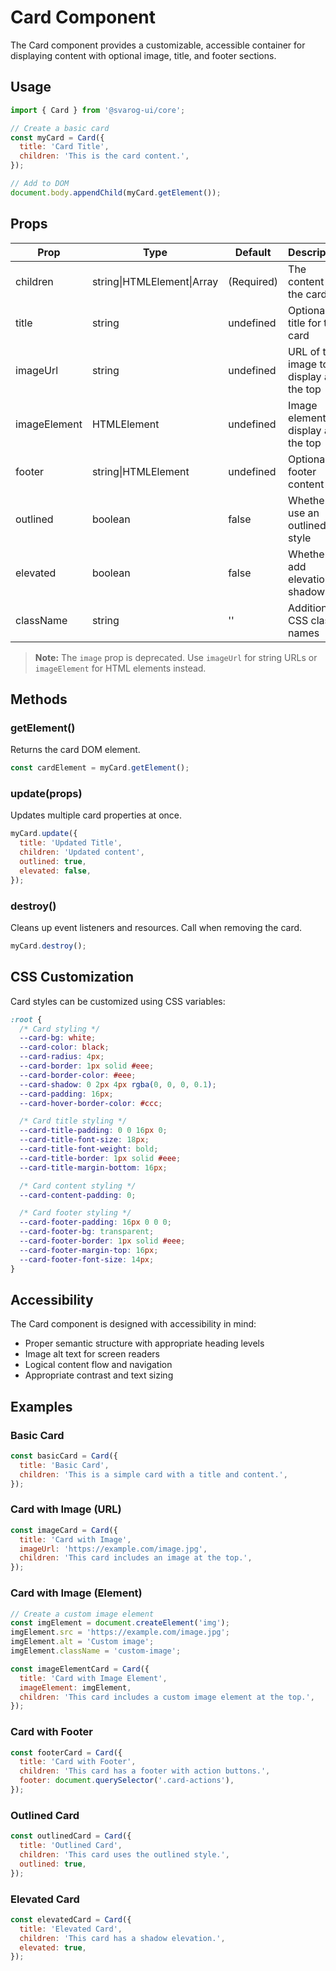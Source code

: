 # Card Component

The Card component provides a customizable, accessible container for displaying content with optional image, title, and footer sections.

## Usage

```javascript
import { Card } from '@svarog-ui/core';

// Create a basic card
const myCard = Card({
  title: 'Card Title',
  children: 'This is the card content.',
});

// Add to DOM
document.body.appendChild(myCard.getElement());
```

## Props

| Prop         | Type                       | Default    | Description                            |
| ------------ | -------------------------- | ---------- | -------------------------------------- |
| children     | string\|HTMLElement\|Array | (Required) | The content of the card                |
| title        | string                     | undefined  | Optional title for the card            |
| imageUrl     | string                     | undefined  | URL of the image to display at the top |
| imageElement | HTMLElement                | undefined  | Image element to display at the top    |
| footer       | string\|HTMLElement        | undefined  | Optional footer content                |
| outlined     | boolean                    | false      | Whether to use an outlined style       |
| elevated     | boolean                    | false      | Whether to add elevation shadow        |
| className    | string                     | ''         | Additional CSS class names             |

> **Note:** The `image` prop is deprecated. Use `imageUrl` for string URLs or `imageElement` for HTML elements instead.

## Methods

### getElement()

Returns the card DOM element.

```javascript
const cardElement = myCard.getElement();
```

### update(props)

Updates multiple card properties at once.

```javascript
myCard.update({
  title: 'Updated Title',
  children: 'Updated content',
  outlined: true,
  elevated: false,
});
```

### destroy()

Cleans up event listeners and resources. Call when removing the card.

```javascript
myCard.destroy();
```

## CSS Customization

Card styles can be customized using CSS variables:

```css
:root {
  /* Card styling */
  --card-bg: white;
  --card-color: black;
  --card-radius: 4px;
  --card-border: 1px solid #eee;
  --card-border-color: #eee;
  --card-shadow: 0 2px 4px rgba(0, 0, 0, 0.1);
  --card-padding: 16px;
  --card-hover-border-color: #ccc;

  /* Card title styling */
  --card-title-padding: 0 0 16px 0;
  --card-title-font-size: 18px;
  --card-title-font-weight: bold;
  --card-title-border: 1px solid #eee;
  --card-title-margin-bottom: 16px;

  /* Card content styling */
  --card-content-padding: 0;

  /* Card footer styling */
  --card-footer-padding: 16px 0 0 0;
  --card-footer-bg: transparent;
  --card-footer-border: 1px solid #eee;
  --card-footer-margin-top: 16px;
  --card-footer-font-size: 14px;
}
```

## Accessibility

The Card component is designed with accessibility in mind:

- Proper semantic structure with appropriate heading levels
- Image alt text for screen readers
- Logical content flow and navigation
- Appropriate contrast and text sizing

## Examples

### Basic Card

```javascript
const basicCard = Card({
  title: 'Basic Card',
  children: 'This is a simple card with a title and content.',
});
```

### Card with Image (URL)

```javascript
const imageCard = Card({
  title: 'Card with Image',
  imageUrl: 'https://example.com/image.jpg',
  children: 'This card includes an image at the top.',
});
```

### Card with Image (Element)

```javascript
// Create a custom image element
const imgElement = document.createElement('img');
imgElement.src = 'https://example.com/image.jpg';
imgElement.alt = 'Custom image';
imgElement.className = 'custom-image';

const imageElementCard = Card({
  title: 'Card with Image Element',
  imageElement: imgElement,
  children: 'This card includes a custom image element at the top.',
});
```

### Card with Footer

```javascript
const footerCard = Card({
  title: 'Card with Footer',
  children: 'This card has a footer with action buttons.',
  footer: document.querySelector('.card-actions'),
});
```

### Outlined Card

```javascript
const outlinedCard = Card({
  title: 'Outlined Card',
  children: 'This card uses the outlined style.',
  outlined: true,
});
```

### Elevated Card

```javascript
const elevatedCard = Card({
  title: 'Elevated Card',
  children: 'This card has a shadow elevation.',
  elevated: true,
});
```
